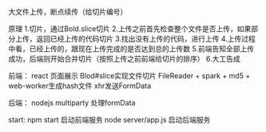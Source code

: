 大文件上传，断点续传（给切片编号）

原理
1.切片，通过Bold.slice切片
2.上传之前首先检查整个文件是否上传，如果部分上传，返回已经上传的代码切片
3.找出没有上传的代码，进行上传
4.上传过程中看，已经上传的，跟现在上传完成的是否达到总的上传数
5.前端告知全部上传成功，后端则开始合并切片（按照上传之前前端给切片的排序）
6.大工告成

前端：
react 页面展示
Blod#slice实现文件切片
FileReader + spark + md5 + web-worker生成hash文件
xhr发送FormData

后端：
nodejs
multiparty 处理formData

start:
npm start 启动前端服务
node server/app.js 启动后端服务

